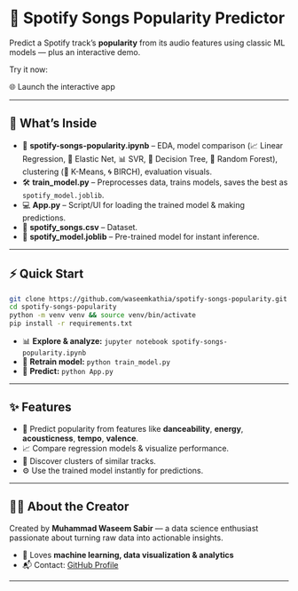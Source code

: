 # 🎵 Spotify Songs Popularity Predictor

Predict a Spotify track’s **popularity** from its audio features using classic ML models — plus an interactive demo.

Try it now:

🌐 Launch the interactive app

---

## 📂 What’s Inside

* 📓 **spotify-songs-popularity.ipynb** – EDA, model comparison (📈 Linear Regression, 🔗 Elastic Net, 📊 SVR, 🌳 Decision Tree, 🌲 Random Forest), clustering (🎯 K-Means, 🌀 BIRCH), evaluation visuals.
* 🛠 **train\_model.py** – Preprocesses data, trains models, saves the best as `spotify_model.joblib`.
* 💻 **App.py** – Script/UI for loading the trained model & making predictions.
* 📄 **spotify\_songs.csv** – Dataset.
* 💾 **spotify\_model.joblib** – Pre-trained model for instant inference.

---

## ⚡ Quick Start

```bash
git clone https://github.com/waseemkathia/spotify-songs-popularity.git
cd spotify-songs-popularity
python -m venv venv && source venv/bin/activate
pip install -r requirements.txt
```

* 📊 **Explore & analyze:**
  `jupyter notebook spotify-songs-popularity.ipynb`
* 🔄 **Retrain model:**
  `python train_model.py`
* 🎯 **Predict:**
  `python App.py`

---

## ✨ Features

* 🎼 Predict popularity from features like **danceability**, **energy**, **acousticness**, **tempo**, **valence**.
* 📈 Compare regression models & visualize performance.
* 🎯 Discover clusters of similar tracks.
* ⚙️ Use the trained model instantly for predictions.

---

## 👨‍💻 About the Creator

Created by **Muhammad Waseem Sabir** — a data science enthusiast passionate about turning raw data into actionable insights.

* 💼 Loves **machine learning, data visualization & analytics**
* 📬 Contact: [GitHub Profile](https://github.com/waseemkathia)

---

